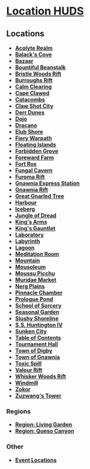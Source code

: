 # [Location HUDS](https://www.mousehuntgame.com/preferences.php?tab=mousehunt-improved-settings#mousehunt-improved-settings-location-hud)

## Locations

- **[Acolyte Realm](acolyte-realm.md)**
- **[Balack's Cove](balacks-cove.md)**
- **[Bazaar](bazaar.md)**
- **[Bountiful Beanstalk](bountiful-beanstalk.md)**
- **[Bristle Woods Rift](bristle-woods-rift.md)**
- **[Burroughs Rift](burroughs-rift.md)**
- **[Calm Clearing](calm-clearing.md)**
- **[Cape Clawed](cape-clawed.md)**
- **[Catacombs](catacombs.md)**
- **[Claw Shot City](claw-shot-city.md)**
- **[Derr Dunes](derr-dunes.md)**
- **[Dojo](dojo.md)**
- **[Dracano](dracano.md)**
- **[Elub Shore](elub-shore.md)**
- **[Fiery Warpath](fiery-warpath.md)**
- **[Floating Islands](floating-islands.md)**
- **[Forbidden Grove](forbidden-grove.md)**
- **[Foreward Farm](foreward-farm.md)**
- **[Fort Rox](fort-rox.md)**
- **[Fungal Cavern](fungal-cavern.md)**
- **[Furoma Rift](furoma-rift.md)**
- **[Gnawnia Express Station](gnawnia-express-station.md)**
- **[Gnawnia Rift](gnawnia-rift.md)**
- **[Great Gnarled Tree](great-gnarled-tree.md)**
- **[Harbour](harbour.md)**
- **[Iceberg](iceberg.md)**
- **[Jungle of Dread](jungle-of-dread.md)**
- **[King's Arms](kings-arms.md)**
- **[King's Gauntlet](kings-gauntlet.md)**
- **[Laboratory](laboratory.md)**
- **[Labyrinth](labyrinth.md)**
- **[Lagoon](lagoon.md)**
- **[Meditation Room](meditation-room.md)**
- **[Mountain](mountain.md)**
- **[Mousoleum](mousoleum.md)**
- **[Moussu Picchu](moussu-picchu.md)**
- **[Muridae Market](muridae-market.md)**
- **[Nerg Plains](nerg-plains.md)**
- **[Pinnacle Chamber](pinnacle-chamber.md)**
- **[Prologue Pond](prologue-pond.md)**
- **[School of Sorcery](school-of-sorcery.md)**
- **[Seasonal Garden](seasonal-garden.md)**
- **[Slushy Shoreline](slushy-shoreline.md)**
- **[S.S. Huntington IV](ss-huntington-iv.md)**
- **[Sunken City](sunken-city.md)**
- **[Table of Contents](table-of-contents.md)**
- **[Tournament Hall](tournament-hall.md)**
- **[Town of Digby](town-of-digby.md)**
- **[Town of Gnawnia](town-of-gnawnia.md)**
- **[Toxic Spill](toxic-spill.md)**
- **[Valour Rift](valour-rift.md)**
- **[Whisker Woods Rift](whisker-woods-rift.md)**
- **[Windmill](windmill.md)**
- **[Zokor](zokor.md)**
- **[Zuzwang's Tower](zuzwangs-tower.md)**

### Regions

- **[Region: Living Garden](region-living-garden.md)**
- **[Region: Queso Canyon](queso-canyon.md)**

### Other

- **[Event Locations](event-locations.md)**
